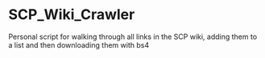# SCP_Wiki_Crawler
Personal script for walking through all links in the SCP wiki, adding them to a list and then downloading them with bs4
